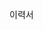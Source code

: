 이력서
<!-- # modern-resume-theme [![Gem Version](https://badge.fury.io/rb/modern-resume-theme.svg)](https://badge.fury.io/rb/modern-resume-theme) ![CI workflow](https://github.com/sproogen/modern-resume-theme/workflows/CI%20workflow/badge.svg?branch=master)

*A modern simple static resume template and theme. Powered by Jekyll and GitHub pages.*  
*Host your own resume on GitHub for **free!***

[View Demo](https://sproogen.github.io/modern-resume-theme/)

----

## Announcements

 - **Nov 2020** - Content configuration version 2 released. Added a new more configurable way of adding data to the resume. Add as many content sections as you like in what ever order you want. Currently just *text* and *list* but future categories coming soon.
Full backwards compatibilty with version 1 remains and the documentation for version 1 can be found [here (Version 1 Readme)](https://github.com/sproogen/modern-resume-theme/blob/1.x/README.md).

 - **Dec 2019** - Now includes **Dark Mode**

----

![img](screenshot.png)

Thank you for checking out my resume theme / template. If you have any feedback or suggestions for things I can add please let me know by by raising an [issue](https://github.com/sproogen/modern-resume-theme/issues/new/choose), I'm always happy to help.

I always enjoy seeing how people are using my creations and if you would like to say thanks feel free to [buy me a coffee (buymeacoffee.com/vJ6HfLu)](https://buymeacoff.ee/vJ6HfLu).

If you would like to see how I am using this then you can view my resume [here (jameswgrant.co.uk)](http://www.jameswgrant.co.uk/) and find the code [here (sproogen/jameswgrant)](https://github.com/sproogen/jameswgrant), hopefully this might help you.

You can view the project [roadmap here](https://github.com/sproogen/modern-resume-theme/projects/1).

----

## Installation & setup guide
This template is designed to be hosted using GitHub pages and so that's what these instructions will cover. If you plan on hosting it seperately then there might be some extra steps that we wont cover.

Before starting it might be useful to familiarise yourself with [Jekyll](https://jekyllrb.com/docs/home/), [Markdown](https://www.markdownguide.org/getting-started) and [GitHub pages](https://pages.github.com/).

### Step 1 - GitHub
Start by creating an account on [GitHub](https://github.com/join)

### Step 2 - Create Repository
Create a repository on GitHub to hold your files and host your resume. You can find out how to do that [here](https://pages.github.com/)

### Step 3 - Download Resume Template
Download and extract the following zip into the git repository you have just created. [resume-template.zip](https://github.com/sproogen/modern-resume-theme/archive/gh-pages.zip)

### Step 4 - Push it
Commit and push the resume template to github
```
$ git add --all
$ git commit -m "Initial resume setup"
$ git push -u origin master
```
### Step 5 - See it
You should now be able to see the demo resume template using this theme at `[your-username].github.io`

----

## Usage

So now you will be able to see the demo template at your github URL. You can can edit the yml files and replace the demo content with your own. Hopefully it will be fairly simple to work out where all the content goes, but here is a quick overview.

### `_config.yml`
This will contain all the of the main configuration for your resume such as your name, email, social media links and about me content. It also contains all the content for your resume.  
A full example of the _config.yml can be found [here](https://github.com/sproogen/modern-resume-theme/blob/master/_config.yml)

#### Content
The main content for you resume will all come under the content property in the `_config.yml` file. This can be quite complex and a good understanding on [YAML](https://docs.ansible.com/ansible/latest/reference_appendices/YAMLSyntax.html) will be helpful here.

Content will contain an array of sections, there are currently 2 types of layouts for content sections, text and list.

**text** is a basic layout that contains markdown content.  
**list** is a the standard layout that is used for things like *Education* and *Experience*.

Below is a the full list of content options.
```
content:
  - title: Section Name
    layout: list (options: list, text)
    content:
      - layout: left (options: left, right, top, top-right, top-middle)(default: left)
        title: Name of item (eg. Company or Project name)
        sub_title: Sub title (eg. Qualification or Job title)(optional)
        caption: Item caption (eg. Employment or course dates)(optional)
        link: Web link (eg. https://sproogen.github.io/modern-resume-theme)(optional)
        link_text: Text for link (optional: without this link will show URL as link text)
        additional_links: (optional)
          - title: Link name
            icon: Font Awesome brand icon name (eg. fab fa-twitter) (https://fontawesome.com/icons?d=gallery&s=brands&m=free)
            url: Link url (eg. https://google.com)
        quote: >
          Short overview or quote for the item
        description: | # this will include new lines to allow paragraphs
          Main content area for the list item.
  - title: Section Name
    layout: text (options: list, text)
    content: | # this will include new lines to allow paragraphs
      This is where you can write a little more about yourself. You could title this section **Interests** and include some of your other interests.

      Or you could title it **Skills** and write a bit more about things that make you more desirable, like *leadership* or *teamwork*
```

***Note:** The description or content areas (fields starting with `| #`) use markdown, this means that you have the ability to format the section in many different ways and add things such as images, code & syntax highlighting and tables. You can find a good [Markdown cheatsheet here](https://github.com/adam-p/markdown-here/wiki/Markdown-Cheatsheet)*

#### Additional links
If you would like to add more than the predefined social links in the config file, then you can use the `additional_links` field to add as many additional links with urls and font awesome icons as you wish.

#### Dark Mode
Dark mode is configured via `_config.yml`  
```
darkmode: true (options: true, false, never)
```
When dark mode is `true` the site will show the dark theme for everyone  
When dark mode is `false` the site will not show the dark theme, but it will still respect the users device preferences  
When dark mode is `never` the site will never be shown in the dark theme

#### Heading Anchors
You can link to section titles using a Markdown anchor link, e.g.: `[About me](#about-me)`. The link after the `#` is the slug version of the title.

### `assets/main.scss`
Add any css changes or additions you want to make here after the line `@import 'modern-resume-theme';`

----

## Running locally

Before you start make sure you have *Ruby* and the gems for *Jekyll* installed locally. You can find out how to do that [here](https://jekyllrb.com/docs/installation/).

1. Clone your resume repository locally *(if you haven't already)*
2. `cd [your-repository-name]`
3. `bundle install`
4. `bundle exec jekyll serve`
5. Open your browser to `http://localhost:4000`

Any changes you make will automatically build and you will be able to see these by refreshing your browser.

*Note: You will need to re-run `bundle exec jekyll serve` to see changes made in `_config.yml`.*

----

## Contributing

Bug reports and pull requests are welcome on GitHub at https://github.com/sproogen/modern-resume-theme. You can view our full guide to contributing [here](https://github.com/sproogen/modern-resume-theme/blob/master/CONTRIBUTING.md)
This project is intended to be a safe, welcoming space for collaboration, and contributors are expected to adhere to the [Contributor Covenant](http://contributor-covenant.org) code of conduct.

----

## Development

### Locally

Before you start make sure you have *Ruby* and the gems for *Jekyll* installed locally. You can find out how to do that [here](https://jekyllrb.com/docs/installation/).

*Note: You will need version `1.15.2` of bundler, as this is the only version that Heroku supports.*

1. Fork and or clone this repository locally
2. `cd modern-resume-theme`
3. `bundle install`
4. `bundle exec jekyll serve`
5. Open your browser to `http://localhost:4000`

Any changes you make will automatically build and you will be able to see these by refreshing your browser. To find out more about *Jekyll* take a look [here](https://jekyllrb.com/docs/usage/).

***Note:** You will need to re-run `bundle exec jekyll serve` to see changes made in `_config.yml`.*

### Docker

If you have docker installed you can simply run `docker-compose up` to launch the site in a container, it will then be hosted at `http://localhost:4000`

----

## License

The theme is available as open source under the terms of the [MIT License](https://opensource.org/licenses/MIT). -->
